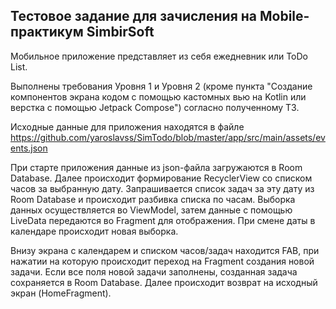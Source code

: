 ## Тестовое задание для зачисления на Mobile-практикум SimbirSoft

Мобильное приложение представляет из себя ежедневник или ToDo List.

Выполнены требования Уровня 1 и Уровня 2 (кроме пункта "Создание компонентов экрана кодом с помощью кастомных вью на 
Kotlin или верстка с помощью Jetpack Compose") согласно полученному ТЗ.

Исходные данные для приложения находятся в файле https://github.com/yaroslavss/SimTodo/blob/master/app/src/main/assets/events.json

При старте приложения данные из json-файла загружаются в Room Database. Далее происходит формирование RecyclerView со списком часов за выбранную дату. Запрашивается список задач за эту дату из Room Database и происходит разбивка списка по часам.
Выборка данных осуществляется во ViewModel, затем данные с помощью LiveData передаются во Fragment для отображения. При смене даты в календаре происходит новая выборка.

Внизу экрана с календарем и списком часов/задач находится FAB, при нажатии на которую происходит переход на Fragment создания новой задачи. Если все поля новой задачи заполнены, созданная задача сохраняется в Room Database. Далее происходит возврат на исходный экран (HomeFragment).

